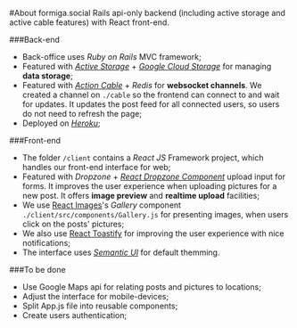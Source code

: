 #About formiga.social
Rails api-only backend (including active storage and active cable features) with React front-end.


###Back-end

- Back-office uses  *Ruby on Rails* MVC framework;
- Featured with *[Active Storage](https://devcenter.heroku.com/articles/active-storage-on-heroku "Active Storage")* + *[Google Cloud Storage](https://guides.rubyonrails.org/active_storage_overview.html#attaching-files-to-records "Google Cloud Storage")* for managing **data storage**;
- Featured with *[Action Cable](https://guides.rubyonrails.org/action_cable_overview.html "Action Cable")* + *Redis* for **websocket channels**. We created a channel on `./cable` so the frontend can connect to and wait for updates. It updates the post feed for all connected users, so users do not need to refresh the page;
- Deployed on *[Heroku](https://blog.heroku.com/a-rock-solid-modern-web-stack "Heroku")*;

###Front-end

- The folder `/client` contains a *React JS* Framework project, which handles our front-end interface for web;
- Featured with *Dropzone* + *[React Dropzone Component](https://www.npmjs.com/package/react-dropzone-component "React Dropzone Component")* upload input for forms. It improves the user experience when uploading pictures for a new post. It offers **image preview** and **realtime upload** facilities;
- We use [React Images](https://jossmac.github.io/react-images/ "React Images")'s *Gallery* component `./client/src/components/Gallery.js` for presenting images, when users click on the posts' pictures;
- We also use [React Toastify](https://github.com/fkhadra/react-toastify "React Toastify") for improving the user experience with nice notifications;
- The interface uses *[Semantic UI](https://react.semantic-ui.com/ "Semantic UI")* for default themming.

###To be done
- Use Google Maps api for relating posts and pictures to locations;
- Adjust the interface for mobile-devices;
- Split App.js file into reusable components;
- Create users authentication;
